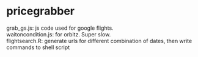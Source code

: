 # pricegrabber
grab_gs.js: js code used for google flights.  
waitoncondition.js: for orbitz. Super slow.  
flightsearch.R: generate urls for different combination of dates, then write commands to shell script 
